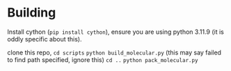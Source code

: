 # Building
Install cython (`pip install cython`), ensure you are using python 3.11.9 (it is oddly specific about this).

clone this repo,
`cd scripts`
`python build_molecular.py` (this may say failed to find path specified, ignore this)
`cd ..`
`python pack_molecular.py`